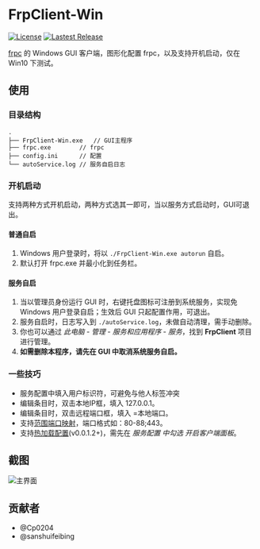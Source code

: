 # FrpClient-Win
[![License](https://img.shields.io/badge/license-ANTI996-green.svg)](https://github.com/codemonkey-m/FrpClient-Win/blob/master/LICENSE)
[![Lastest Release](https://img.shields.io/github/release/Cp0204/FrpClient-Win/all.svg)](https://github.com/codemonkey-m/FrpClient-Win/releases)

[frpc](https://github.com/fatedier/frp) 的 Windows GUI 客户端，图形化配置 frpc，以及支持开机启动，仅在 Win10 下测试。  

## 使用

### 目录结构
```
.  
├── FrpClient-Win.exe	// GUI主程序  
├── frpc.exe		// frpc  
├── config.ini		// 配置  
└── autoService.log	// 服务自启日志  
```

### 开机启动
支持两种方式开机启动，两种方式选其一即可，当以服务方式启动时，GUI可退出。  

#### 普通自启
1. Windows 用户登录时，将以 `./FrpClient-Win.exe autorun` 自启。
2. 默认打开 frpc.exe 并最小化到任务栏。  

#### 服务自启
1. 当以管理员身份运行 GUI 时，右键托盘图标可注册到系统服务，实现免 Windows 用户登录自启；生效后 GUI 只起配置作用，可退出。  
2. 服务自启时，日志写入到 `./autoService.log`，未做自动清理，需手动删除。  
3. 你也可以通过 *此电脑 - 管理 - 服务和应用程序 - 服务*，找到 **FrpClient** 项目进行管理。  
4. **如需删除本程序，请先在 GUI 中取消系统服务自启。**  

### 一些技巧
* 服务配置中填入用户标识符，可避免与他人标签冲突  
* 编辑条目时，双击本地IP框，填入 127.0.0.1。  
* 编辑条目时，双击远程端口框，填入 =本地端口。  
* 支持[范围端口映射](https://gofrp.org/docs/features/common/range/)，端口格式如：80-88;443。  
* 支持[热加载配置](https://gofrp.org/docs/features/common/client/#热加载配置文件)(v0.0.1.2+)，需先在 *服务配置 中勾选 开启客户端面板*。  

## 截图
![主界面](./FrpClient-Win/res/screenshot.gif)


## 贡献者
* @Cp0204  
* @sanshuifeibing
